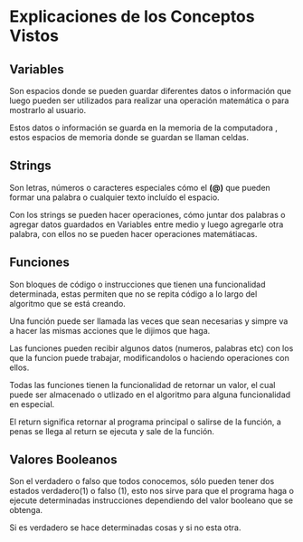 # Explicaciones de los Conceptos Vistos

## Variables

Son espacios donde se pueden guardar diferentes datos o información que luego pueden ser utilizados para realizar una operación matemática o para mostrarlo al usuario.

Estos datos o información se guarda en la memoria de la computadora , estos espacios de memoria donde se guardan se llaman celdas.

## Strings

Son letras, números o caracteres especiales cómo el **(@)** que pueden formar una palabra o cualquier texto incluído el espacio.

Con los strings se pueden hacer operaciones, cómo juntar dos palabras o agregar datos guardados en Variables entre medio y luego agregarle otra palabra, con ellos no se pueden hacer operaciones matemátiacas.

## Funciones

Son bloques de código o instrucciones que tienen una funcionalidad determinada, estas permiten que no se repita código a lo largo del algoritmo que se está creando.

Una función puede ser llamada las veces que sean necesarias y simpre va a hacer las mismas acciones que le dijimos que haga.

Las funciones pueden recibir algunos datos (numeros, palabras etc) con los que la funcion puede trabajar, modificandolos o haciendo operaciones con ellos.

Todas las funciones tienen la funcionalidad de retornar un valor, el cual puede ser almacenado o utlizado en el algoritmo para alguna funcionalidad en especial.

El return significa retornar al programa principal o salirse de la función, a penas se llega al return se ejecuta y sale de la función.

## Valores Booleanos

Son el verdadero o falso que todos conocemos, sólo pueden tener dos estados verdadero(1) o falso (1), esto nos sirve para que el programa haga o ejecute determinadas instrucciones dependiendo del valor booleano que se obtenga.

Si es verdadero se hace determinadas cosas y si no esta otra.
